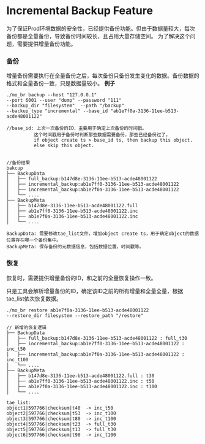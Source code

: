 # Incremental Backup Feature

为了保证Prod环境数据的安全性，已经提供备份功能。但由于数据量较大，每次备份都是全量备份，导致备份时间较长，且占用大量存储空间。
为了解决这个问题，需要提供增量备份功能。

### 备份

增量备份需要执行在全量备份之后，每次备份只备份发生变化的数据。备份数据的格式和全量备份一致，只是数据量较小。
**例子**

```shell
./mo_br backup --host "127.0.0.1" 
--port 6001 --user "dump" --password "111" 
--backup_dir "filesystem"  --path "/backup"
--backup_type "incremental" --base_id "ab1e7f0a-3136-11ee-b513-acde48001122"

//base_id: 上次一次备份的ID，主要用于确定上次备份的时间戳。
          这个时间戳用于备份时判断那些数据需要备份，那些已经备份过了。
          if object create ts > base_id ts, then backup this object.
          else skip this object.
```

```shell

//备份结果 
bakcup
├── BackupData
│   ├── full_backup:b147d8e-3136-11ee-b513-acde48001122
│   ├── incremental_backup:ab1e7ff0-3136-11ee-b513-acde48001122
│   ├── incremental_backup:ab1e7f0a-3136-11ee-b513-acde48001122
│   └── ....
├── BackupMeta
│   ├── b147d8e-3136-11ee-b513-acde48001122.full
│   ├── ab1e7ff0-3136-11ee-b513-acde48001122.inc
│   ├── ab1e7f0a-3136-11ee-b513-acde48001122.inc
│   └── ....

BackupData: 需要修改tae_list文件，增加object create ts，用于确定object的数据位置存在哪一个备份集中。
BackupMeta: 保存备份的元数据信息，包括数据位置，时间戳等。
```

### 恢复

恢复时，需要提供增量备份的ID，和之前的全量恢复操作一致。

只是工具会解析增量备份的ID，确定该ID之前的所有增量和全量全量，根据tae_list依次恢复数据。
```shell
./mo_br restore ab1e7f0a-3136-11ee-b513-acde48001122 
--restore_dir filesystem --restore_path "/restore"
```

```shell
// 新增的恢复逻辑
├── BackupData
│   ├── full_backup:b147d8e-3136-11ee-b513-acde48001122 : full_t30
│   ├── incremental_backup:ab1e7ff0-3136-11ee-b513-acde48001122 : inc_t50
│   ├── incremental_backup:ab1e7f0a-3136-11ee-b513-acde48001122 : inc_t100
│   └── ....
├── BackupMeta
│   ├── b147d8e-3136-11ee-b513-acde48001122.full : t30
│   ├── ab1e7ff0-3136-11ee-b513-acde48001122.inc : t50
│   ├── ab1e7f0a-3136-11ee-b513-acde48001122.inc : t100
│   └── ....

tae_list:
object1|597766|checksum|t40  -> inc_t50
object2|597766|checksum|t53  -> inc_t100
object3|597766|checksum|t80  -> inc_t100
object4|597766|checksum|t23  -> full_t30
object5|597766|checksum|t13  -> full_t30
object6|597766|checksum|t90  -> inc_t100
```